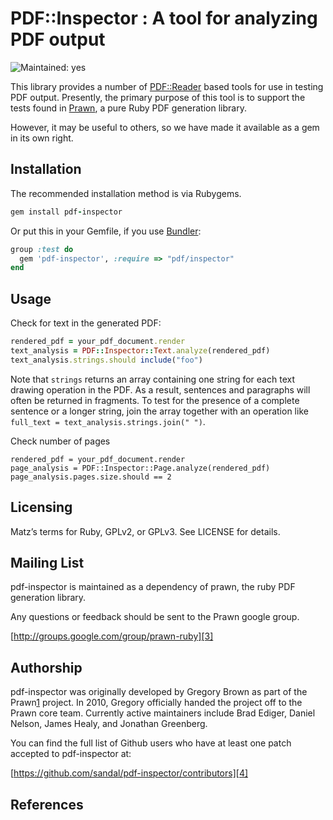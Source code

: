 # PDF::Inspector : A tool for analyzing PDF output

![Maintained: yes](https://img.shields.io/badge/maintained-yes-brightgreen.png)

This library provides a number of [PDF::Reader][0] based tools for use in testing
PDF output.  Presently, the primary purpose of this tool is to support the
tests found in [Prawn][1], a pure Ruby PDF generation library.

However, it may be useful to others, so we have made it available as a gem in
its own right.

## Installation

The recommended installation method is via Rubygems.

```ruby
gem install pdf-inspector
```

Or put this in your Gemfile, if you use [Bundler][2]:

```ruby
group :test do
  gem 'pdf-inspector', :require => "pdf/inspector"
end
```

## Usage

Check for text in the generated PDF:

```ruby
rendered_pdf = your_pdf_document.render
text_analysis = PDF::Inspector::Text.analyze(rendered_pdf)
text_analysis.strings.should include("foo")
```

Note that ```strings``` returns an array containing one string for each text drawing operation in the PDF. As a result, sentences and paragraphs will often be returned in fragments. To test for the presence of a complete sentence or a longer string, join the array together with an operation like ```full_text = text_analysis.strings.join(" ")```.

Check number of pages

```
rendered_pdf = your_pdf_document.render
page_analysis = PDF::Inspector::Page.analyze(rendered_pdf)
page_analysis.pages.size.should == 2
```

## Licensing

Matz’s terms for Ruby, GPLv2, or GPLv3. See LICENSE for details.

## Mailing List

pdf-inspector is maintained as a dependency of prawn, the ruby PDF generation
library.

Any questions or feedback should be sent to the Prawn google group.

[http://groups.google.com/group/prawn-ruby][3]

## Authorship

pdf-inspector was originally developed by Gregory Brown as part of the Prawn[1]
project. In 2010, Gregory officially handed the project off to the Prawn core
team. Currently active maintainers include Brad Ediger, Daniel Nelson, James
Healy, and Jonathan Greenberg.

You can find the full list of Github users who have at least one patch accepted
to pdf-inspector at:

[https://github.com/sandal/pdf-inspector/contributors][4]

## References

[0]: http://github.com/yob/pdf-reader
[1]: http://github.com/sandal/prawn
[2]: http://gembundler.com/
[3]: http://groups.google.com/group/prawn-ruby
[4]: https://github.com/sandal/pdf-inspector/contributors
